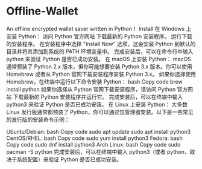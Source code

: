 # Offline-Wallet
An offline encrypted wallet saver written in Python！
Install
在 Windows 上安装 Python：
访问 Python 官方网站 下载最新的 Python 安装程序。
运行下载的安装程序。
在安装程序中选择 "Install Now" 选项，这会安装 Python 到默认的目录并将其添加到系统的 PATH 环境变量中。
完成安装后，可以在命令行中输入 python 来验证 Python 是否已成功安装。
在 macOS 上安装 Python：
macOS 通常预装了 Python 2.x 版本，但你可能想要安装 Python 3.x 版本。你可以使用 Homebrew 或者从 Python 官网下载安装程序安装 Python 3.x。
如果你选择使用 Homebrew，在终端中运行以下命令安装 Python：
bash
Copy code
brew install python
如果你选择从 Python 官网下载安装程序，请访问 Python 官方网站 下载最新的 Python 安装程序并运行它。
完成安装后，可以在终端中输入 python3 来验证 Python 是否已成功安装。
在 Linux 上安装 Python：
大多数 Linux 发行版通常都预装了 Python，你可以通过包管理器安装。以下是一些常见的发行版的安装命令示例：

Ubuntu/Debian:
bash
Copy code
sudo apt update
sudo apt install python3
CentOS/RHEL:
bash
Copy code
sudo yum install python3
Fedora:
bash
Copy code
sudo dnf install python3
Arch Linux:
bash
Copy code
sudo pacman -S python
完成安装后，可以在终端中输入 python3（或者 python，取决于系统配置）来验证 Python 是否已成功安装。
